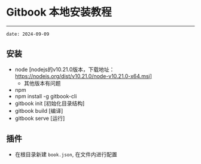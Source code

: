# Gitbook 本地安装教程

---

`date: 2024-09-09`

## 安装
- node [nodejs的v10.21.0版本，下载地址：https://nodejs.org/dist/v10.21.0/node-v10.21.0-x64.msi]
  - 其他版本有问题
- npm
- npm install -g gitbook-cli
- gitbook init [初始化目录结构]
- gitbook build [编译]
- gitbook serve [运行]

## 插件
- 在根目录新建 `book.json`, 在文件内进行配置